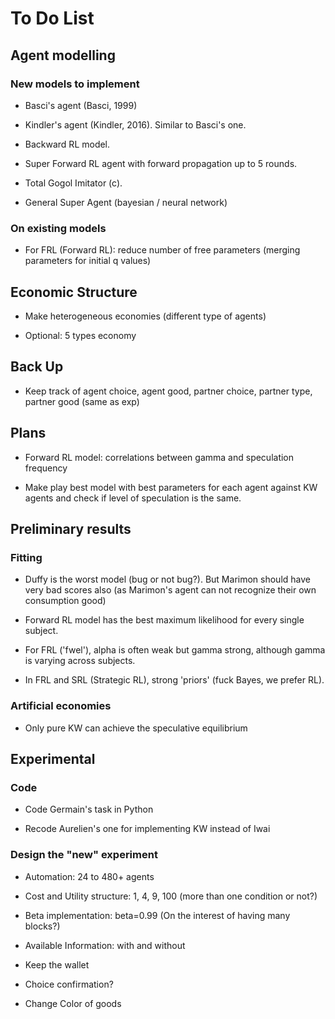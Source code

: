 # To Do List
## Agent modelling

### New models to implement

* Basci's agent (Basci, 1999)

* Kindler's agent (Kindler, 2016). Similar to Basci's one.

* Backward RL model.

* Super Forward RL agent with forward propagation up to 5 rounds.

* Total Gogol Imitator (c).

* General Super Agent (bayesian / neural network)

### On existing models

* For FRL (Forward RL): reduce number of free parameters (merging parameters for initial q values)

## Economic Structure

* Make heterogeneous economies (different type of agents)

* Optional: 5 types economy

## Back Up

* Keep track of agent choice, agent good, partner choice, partner type, partner good (same as exp)


## Plans

* Forward RL model: correlations between gamma and speculation frequency

* Make play best model with best parameters for each agent against KW agents and check 
if level of speculation is the same.

## Preliminary results

### Fitting

* Duffy is the worst model (bug or not bug?). But Marimon should have very bad scores also
 (as Marimon's agent can not recognize their own consumption good)

* Forward RL model has the best maximum likelihood for every single subject.

* For FRL ('fwel'),  alpha is often weak but gamma strong, although gamma is varying across subjects.
 
* In FRL and SRL (Strategic RL), strong 'priors' (fuck Bayes, we prefer RL). 


### Artificial economies

* Only pure KW can achieve the speculative equilibrium

## Experimental 

### Code

* Code Germain's task in Python

* Recode Aurelien's one for implementing KW instead of Iwai

### Design the "new" experiment

* Automation: 24 to 480+ agents

* Cost and Utility structure: 1, 4, 9, 100 (more than one condition or not?)

* Beta implementation: beta=0.99 (On the interest of having many blocks?)

* Available Information: with and without

* Keep the wallet

* Choice confirmation?

* Change Color of goods 

